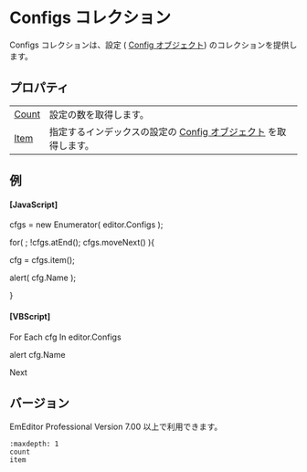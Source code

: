# Configs コレクション

Configs コレクションは、設定 ( [Config オブジェクト](../config/index)) のコレクションを提供します。

## プロパティ

|     |     |
| --- | --- |
| [Count](count) | 設定の数を取得します。 |
| [Item](item) | 指定するインデックスの設定の [Config オブジェクト](../config/index) を取得します。 |

## 例

#### \[JavaScript\]

cfgs = new Enumerator( editor.Configs );

for( ; !cfgs.atEnd(); cfgs.moveNext() ){

cfg = cfgs.item();

alert( cfg.Name );

}

#### \[VBScript\]

For Each cfg In editor.Configs

alert cfg.Name

Next

## バージョン

EmEditor Professional Version 7.00 以上で利用できます。


```{toctree}
:maxdepth: 1
count
item
```
